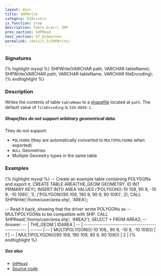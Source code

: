 ```yaml
---
layout: docs
title: SHPWrite
category: h2drivers
is_function: true
description: Table &rarr; SHP
prev_section: SHPRead
next_section: ST_AsGeoJson
permalink: /docs/1.3/SHPWrite/
---
```


### Signatures

{% highlight mysql %}
SHPWrite(VARCHAR path, VARCHAR tableName);
SHPWrite(VARCHAR path, VARCHAR tableName, VARCHAR fileEncoding);
{% endhighlight %}

### Description

Writes the contents of table `tableName` to a [shapefile][wiki]
located at `path`.
The default value of `fileEncoding` is `ISO-8859-1`.

<div class="note warning">
  <h5>Shapefiles do not support arbitrary geometrical data.</h5>
  <p>They do not support:
  <ul>
    <li><code>POLYGON</code>s (they are automatically converted to
        <code>MULTIPOLYGON</code>s when exported)</li>
    <li><code>NULL</code> Geometries</li>
    <li>Multiple Geometry types in the same table</li>
  </ul></p>
</div>

### Examples

{% highlight mysql %}
-- Create an example table containing POLYGONs and export it.
CREATE TABLE AREA(THE_GEOM GEOMETRY, ID INT PRIMARY KEY);
INSERT INTO AREA VALUES
    ('POLYGON((-10 109, 90 9, -10 9, -10 109))', 1),
    ('POLYGON((90 109, 190 9, 90 9, 90 109))', 2);
CALL SHPWrite('/home/user/area.shp', 'AREA');

-- Read it back, showing that the driver wrote POLYGONs as
-- MULTIPOLYGONs to be compatible with SHP.
CALL SHPRead('/home/user/area.shp', 'AREA2');
SELECT * FROM AREA2;
-- Answer:
-- |                     THE_GEOM                     | IDAREA |
-- | ------------------------------------------------ | ------ |
-- | MULTIPOLYGON(((-10 109,, 90 9, -10 9, -10 109))) |      1 |
-- | MULTIPOLYGON(((90 109, 190 109, 90 9, 90 109)))  |      2 |
{% endhighlight %}

##### See also

* [`SHPRead`](../SHPRead)
* <a href="https://github.com/orbisgis/h2gis/blob/master/h2drivers/src/main/java/org/h2gis/drivers/shp/SHPWrite.java" target="_blank">Source code</a>

[wiki]: http://en.wikipedia.org/wiki/Shapefile
